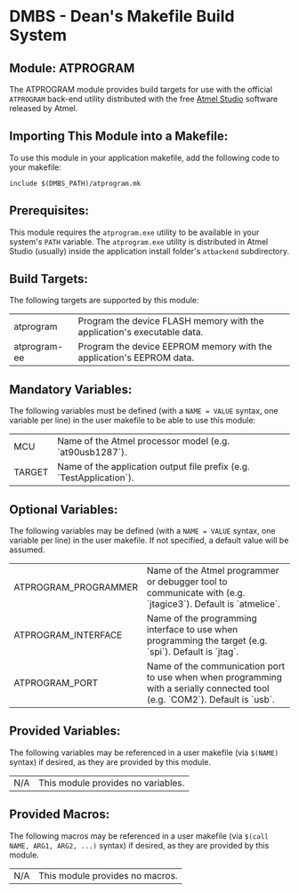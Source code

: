 DMBS - Dean's Makefile Build System
===================================


Module: ATPROGRAM
-----------------

The ATPROGRAM module provides build targets for use with the official
`ATPROGRAM` back-end utility distributed with the free
[Atmel Studio](http://www.atmel.com) software released by Atmel.

## Importing This Module into a Makefile:

To use this module in your application makefile, add the following code to your
makefile:

    include $(DMBS_PATH)/atprogram.mk

## Prerequisites:

This module requires the `atprogram.exe` utility to be available in your
system's `PATH` variable. The `atprogram.exe` utility is distributed in Atmel
Studio (usually) inside the application install folder's `atbackend`
subdirectory.

## Build Targets:

The following targets are supported by this module:

<table>
 <tbody>
   <tr>
    <td>atprogram</td>
    <td>Program the device FLASH memory with the application's executable data.</td>
   </tr>
   <tr>
    <td>atprogram-ee</td>
    <td>Program the device EEPROM memory with the application's EEPROM data.</td>
   </tr>
 </tbody>
</table>

## Mandatory Variables:

The following variables must be defined (with a `NAME = VALUE` syntax, one
variable per line) in the user makefile to be able to use this module:

<table>
 <tbody>
   <tr>
    <td>MCU</td>
    <td>Name of the Atmel processor model (e.g. `at90usb1287`).</td>
   </tr>
   <tr>
    <td>TARGET</td>
    <td>Name of the application output file prefix (e.g. `TestApplication`).</td>
   </tr>
 </tbody>
</table>

## Optional Variables:

The following variables may be defined (with a `NAME = VALUE` syntax, one
variable per line) in the user makefile. If not specified, a default value will
be assumed.

<table>
 <tbody>
   <tr>
    <td>ATPROGRAM_PROGRAMMER</td>
    <td>Name of the Atmel programmer or debugger tool to communicate with (e.g. `jtagice3`). Default is `atmelice`.</td>
   </tr>
   <tr>
    <td>ATPROGRAM_INTERFACE</td>
    <td>Name of the programming interface to use when programming the target (e.g. `spi`). Default is `jtag`.</td>
   </tr>
   <tr>
    <td>ATPROGRAM_PORT</td>
    <td>Name of the communication port to use when when programming with a serially connected tool (e.g. `COM2`). Default is `usb`.</td>
   </tr>
 </tbody>
</table>

## Provided Variables:

The following variables may be referenced in a user makefile (via `$(NAME)`
syntax) if desired, as they are provided by this module.

<table>
 <tbody>
   <tr>
    <td>N/A</td>
    <td>This module provides no variables.</td>
   </tr>
 </tbody>
</table>

## Provided Macros:

The following macros may be referenced in a user makefile (via
`$(call NAME, ARG1, ARG2, ...)` syntax) if desired, as they are provided by
this module.

<table>
 <tbody>
   <tr>
    <td>N/A</td>
    <td>This module provides no macros.</td>
   </tr>
 </tbody>
</table>
